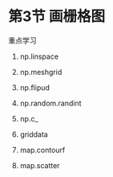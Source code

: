 # 第3节 画栅格图

重点学习

1) np.linspace

2) np.meshgrid

3) np.flipud

4) np.random.randint

5) np.c_

6) griddata

7) map.contourf

8) map.scatter